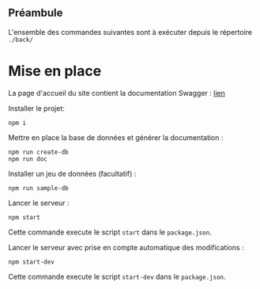 ## Préambule
L'ensemble des commandes suivantes sont à exécuter depuis le répertoire `./back/`

# Mise en place

La page d'accueil du site contient la documentation Swagger : [lien](https://clauzond.herokuapp.com/)

Installer le projet:
```
npm i 
```

Mettre en place la base de données et générer la documentation :

```
npm run create-db
npm run doc
```

Installer un jeu de données (facultatif) :
```
npm run sample-db
```

Lancer le serveur :
```
npm start
```

Cette commande execute le script `start` dans le `package.json`.


Lancer le serveur avec prise en compte automatique des modifications :
```
npm start-dev
```

Cette commande execute le script `start-dev` dans le `package.json`.
